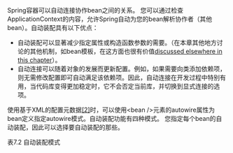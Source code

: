 Spring容器可以自动连接协作bean之间的关系。 您可以通过检查ApplicationContext的内容，允许Spring自动为您的bean解析协作者（其他bean）。自动装配具有以下优点：

* 自动装配可以显著减少指定属性或构造函数参数的需要。（在本章其他地方讨论的其他机制，如bean模板，在这方面也很有价值[discussed elsewhere in this chapter](https://docs.spring.io/spring/docs/4.3.20.RELEASE/spring-framework-reference/htmlsingle/#beans-child-bean-definitions)）。
* 自动连接可以随着对象的发展而更新配置。例如，如果需要向类添加依赖项，则无需修改配置即可自动满足该依赖项。因此，自动连接在开发过程中特别有用，当代码库变得更加稳定时，它不会否定当前库，并切换到显式连接的选项。

使用基于XML的配置元数据[\[2\]](https://docs.spring.io/spring/docs/4.3.20.RELEASE/spring-framework-reference/htmlsingle/#ftn.d5e2674)时，可以使用&lt;bean /&gt;元素的autowire属性为bean定义指定autowire模式。自动装配功能有四种模式。 您指定每个bean的自动装配，因此可以选择要自动装配的那些。

表7.2     自动装配模式

